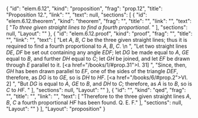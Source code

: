 {
  "id": "elem.6.12",
  "kind": "proposition",
  "frag": "prop.12",
  "title": "Proposition 12.",
  "link": "",
  "text": null,
  "sections": [
    {
      "id": "elem.6.12.theorem",
      "kind": "theorem",
      "frag": "",
      "title": "",
      "link": "",
      "text": [
        "<var>To three given straight lines to find a fourth proportional</var>. "
      ],
      "sections": null,
      "Layout": ""
    },
    {
      "id": "elem.6.12.proof",
      "kind": "proof",
      "frag": "",
      "title": "",
      "link": "",
      "text": [
        "Let <var>A</var>, <var>B</var>, <var>C</var> be the three given straight lines; thus it is required to find a fourth proportional to <var>A</var>, <var>B</var>, <var>C</var>. \n      ",
        "Let two straight lines <var>DE</var>, <var>DF</var> be set out containing any angle <var>EDF</var>; let <var>DG</var> be made equal to <var>A</var>, <var>GE</var> equal to <var>B</var>, and further <var>DH</var> equal to <var>C</var>; let <var>GH</var> be joined, and let <var>EF</var> be drawn through <var>E</var> parallel to it. [<a href=\"/books/1/#prop.31\">I. 31</a>] ",
        "Since, then, <var>GH</var> has been drawn parallel to <var>EF</var>, one of the sides of the triangle <var>DEF</var>, therefore, as <var>DG</var> is to <var>GE</var>, so is <var>DH</var> to <var>HF</var>. [<a href=\"/books/6/#prop.2\">VI. 2</a>] ",
        "But <var>DG</var> is equal to <var>A</var>, <var>GE</var> to <var>B</var>, and <var>DH</var> to <var>C</var>; therefore, as <var>A</var> is to <var>B</var>, so is <var>C</var> to <var>HF</var>. "
      ],
      "sections": null,
      "Layout": ""
    },
    {
      "id": "",
      "kind": "qed",
      "frag": "",
      "title": "",
      "link": "",
      "text": [
        "Therefore to the three given straight lines <var>A</var>, <var>B</var>, <var>C</var> a fourth proportional <var>HF</var> has been found. Q. E. F."
      ],
      "sections": null,
      "Layout": ""
    }
  ],
  "Layout": "proposition"
}
